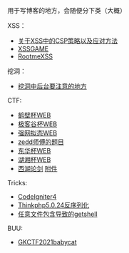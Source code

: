 用于写博客的地方，会随便分下类（大概）


XSS：
+ [关于XSS中的CSP策略以及应对方法](https://github.com/ysllz/Blog/issues/4)
+ [XSSGAME](https://github.com/ysllz/Blog/issues/3)
+ [RootmeXSS](https://github.com/ysllz/Blog/issues/3)

挖洞：
+ [挖洞中后台要注意的地方](https://github.com/ysllz/Blog/issues/2)



CTF:
+ [鹤壁杯WEB ](https://github.com/ysllz/Blog/issues/5)
+ [极客谷杯WEB](https://github.com/ysllz/Blog/issues/8)
+ [强网拟态WEB](https://github.com/ysllz/Blog/issues/9)
+ [zedd师傅的题目](https://github.com/ysllz/Blog/issues/10)
+ [东华杯WEB](https://github.com/ysllz/Blog/issues/14)
+ [湖湘杯WEB](https://github.com/ysllz/Blog/blob/main/%E6%B9%96%E6%B9%98%E6%9D%AFWP.md)
+ [西湖论剑](https://github.com/ysllz/Blog/blob/main/%E8%A5%BF%E6%B9%96%E8%AE%BA%E5%89%91WEB.md) [附件](https://github.com/ysllz/Blog/issues/21)

Tricks:

+ [CodeIgniter4](https://github.com/ysllz/Blog/issues/13)
+ [Thinkphp5.0.24反序列化](https://github.com/ysllz/Blog/issues/1)
+ [任意文件包含导致的getshell](https://github.com/ysllz/Blog/issues/15)

BUU:
+ [GKCTF2021babycat](https://github.com/ysllz/Blog/issues/17)
